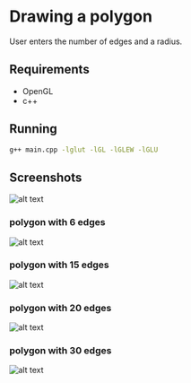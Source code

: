 # Drawing a polygon

User enters the number of edges and a radius.

## Requirements

* OpenGL
* c++

## Running

```bash
g++ main.cpp -lglut -lGL -lGLEW -lGLU
```

## Screenshots

![alt text](https://github.com/uddua/computer-graphics/blob/master/polygon/terminal.png)

### polygon with 6 edges

![alt text](https://github.com/uddua/computer-graphics/blob/master/polygon/polygon_6_edges.png)

### polygon with 15 edges

![alt text](https://github.com/uddua/computer-graphics/blob/master/polygon/polygon_15_edges.png)

### polygon with 20 edges

![alt text](https://github.com/uddua/computer-graphics/blob/master/polygon/polygon_20_edges.png)

### polygon with 30 edges

![alt text](https://github.com/uddua/computer-graphics/blob/master/polygon/polygon_30_edges.png)